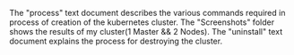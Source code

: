 The "process" text document describes the various commands required in process of creation of the kubernetes cluster.
The "Screenshots" folder shows the results of my cluster(1 Master && 2 Nodes).
The "uninstall" text document explains the process for destroying the cluster.
